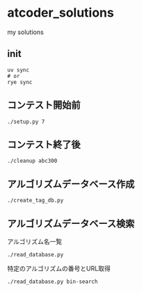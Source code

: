 # atcoder_solutions
my solutions

## init

```shell
uv sync
# or
rye sync
```

## コンテスト開始前

```shell
./setup.py 7
```

## コンテスト終了後

```shell
./cleanup abc300
```

## アルゴリズムデータベース作成

```shell
./create_tag_db.py
```

## アルゴリズムデータベース検索

アルゴリズム名一覧

```shell
./read_database.py
```

特定のアルゴリズムの番号とURL取得

```shell
./read_database.py bin-search
```
